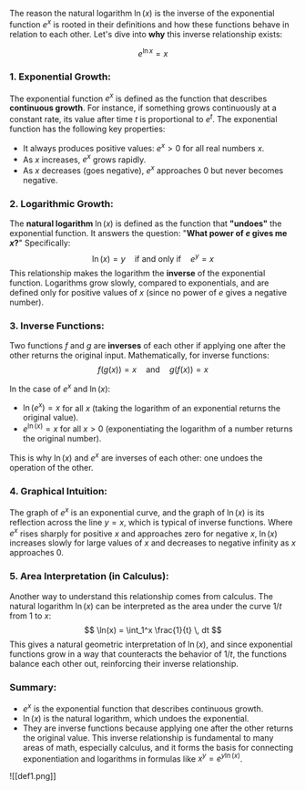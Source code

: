 The reason the natural logarithm $\ln(x)$ is the inverse of the exponential function $e^x$ is rooted in their definitions and how these functions behave in relation to each other. Let's dive into **why** this inverse relationship exists:

$$e^{\ln x} = x$$
### 1. **Exponential Growth:**
The exponential function $e^x$ is defined as the function that describes **continuous growth**. For instance, if something grows continuously at a constant rate, its value after time $t$ is proportional to $e^t$. The exponential function has the following key properties:
- It always produces positive values: $e^x > 0$ for all real numbers $x$.
- As $x$ increases, $e^x$ grows rapidly.
- As $x$ decreases (goes negative), $e^x$ approaches 0 but never becomes negative.

### 2. **Logarithmic Growth:**
The **natural logarithm** $\ln(x)$ is defined as the function that **"undoes"** the exponential function. It answers the question: "**What power of $e$ gives me $x$?**" Specifically:
$$
\ln(x) = y \quad \text{if and only if} \quad e^y = x
$$
This relationship makes the logarithm the **inverse** of the exponential function. Logarithms grow slowly, compared to exponentials, and are defined only for positive values of $x$ (since no power of $e$ gives a negative number).

### 3. **Inverse Functions:**
Two functions $f$ and $g$ are **inverses** of each other if applying one after the other returns the original input. Mathematically, for inverse functions:
$$
f(g(x)) = x \quad \text{and} \quad g(f(x)) = x
$$

In the case of $e^x$ and $\ln(x)$:
- $\ln(e^x) = x$ for all $x$ (taking the logarithm of an exponential returns the original value).
- $e^{\ln(x)} = x$ for all $x > 0$ (exponentiating the logarithm of a number returns the original number).

This is why $\ln(x)$ and $e^x$ are inverses of each other: one undoes the operation of the other.

### 4. **Graphical Intuition:**
The graph of $e^x$ is an exponential curve, and the graph of $\ln(x)$ is its reflection across the line $y = x$, which is typical of inverse functions. Where $e^x$ rises sharply for positive $x$ and approaches zero for negative $x$, $\ln(x)$ increases slowly for large values of $x$ and decreases to negative infinity as $x$ approaches 0.

### 5. **Area Interpretation (in Calculus):**
Another way to understand this relationship comes from calculus. The natural logarithm $\ln(x)$ can be interpreted as the area under the curve $1/t$ from 1 to $x$:
$$
\ln(x) = \int_1^x \frac{1}{t} \, dt
$$
This gives a natural geometric interpretation of $\ln(x)$, and since exponential functions grow in a way that counteracts the behavior of $1/t$, the functions balance each other out, reinforcing their inverse relationship.

### Summary:
- $e^x$ is the exponential function that describes continuous growth.
- $\ln(x)$ is the natural logarithm, which undoes the exponential.
- They are inverse functions because applying one after the other returns the original value.
This inverse relationship is fundamental to many areas of math, especially calculus, and it forms the basis for connecting exponentiation and logarithms in formulas like $x^y = e^{y \ln(x)}$.

![[def1.png]]